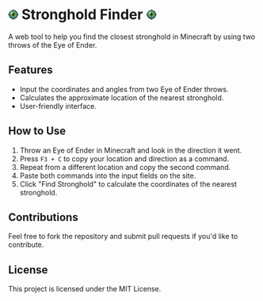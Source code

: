 # <img src="favicon-32x32.png" alt="Eye of Ender" width="20"/> Stronghold Finder   <img src="favicon-32x32.png" alt="Eye of Ender" width="20"/>

A web tool to help you find the closest stronghold in Minecraft by using two throws of the Eye of Ender.

## Features

- Input the coordinates and angles from two Eye of Ender throws.
- Calculates the approximate location of the nearest stronghold.
- User-friendly interface.

## How to Use

1. Throw an Eye of Ender in Minecraft and look in the direction it went.
2. Press `F3 + C` to copy your location and direction as a command.
3. Repeat from a different location and copy the second command.
4. Paste both commands into the input fields on the site.
5. Click "Find Stronghold" to calculate the coordinates of the nearest stronghold.

## Contributions

Feel free to fork the repository and submit pull requests if you'd like to contribute.

## License

This project is licensed under the MIT License.
